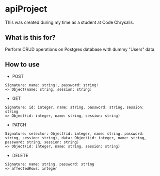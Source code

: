 # apiProject

This was created during my time as a student at Code Chrysalis.

## What is this for?

Perform CRUD operations on Postgres database with dummy "Users" data.


## How to use

* POST

 ``` 
Signature: name: string!, password: string!
=> Object(name: string, session: string)
  ```
  
* GET

 ``` 
Signature: id: integer, name: string, password: string, session: string
=> Object(id: integer, name: string, session: string)
  ```
  
* PATCH

 ``` 
Signature: selector: Object(id: integer, name: string, password: string, session: string), data: Object(id: integer, name: string, password: string, session: string)
=> Object(id: integer, name: string, session: string)
  ```
  
* DELETE

 ``` 
Signature: name: string, password: string
=> affectedRows: integer
  ```
